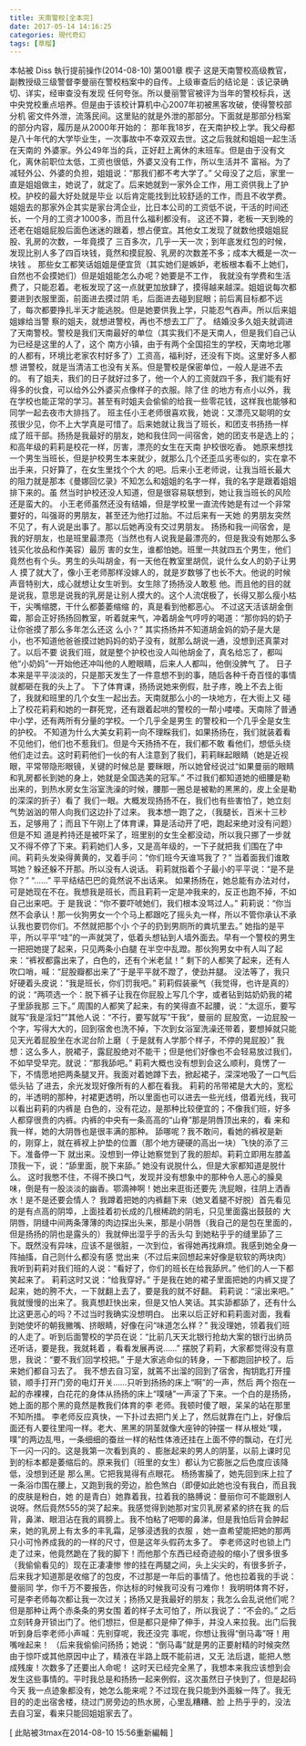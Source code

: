 ```yaml
---
title: 天南警校[全本完]
date: 2017-05-14 14:16:25
categories: 現代奇幻
tags: [草榴]
---
```

本帖被 Diss 執行提前操作(2014-08-10)
第001章 楔子
这是天南警校高级教官，副教授级三级警督李曼丽在警校档案中的自传。上级审查后的结论是：该记录确切、详实，经审查没有发现
任何夸张。所以曼丽警官被评为当年的警校标兵，送中央党校重点培养。但是由于该校计算机中心2007年初被黑客攻破，使得警校部分机
密文件外泄，流落民间。这里贴的就是外泄的那部分。下面就是那部分档案的部分内容，履历是从2000年开始的：
那年我18岁，在天南护校上学。我父母都是八十年代的大学毕业生，一次事故中不幸双双去世。这之后我就和姐姐一起生活在天南的
外婆家。外公49年当的兵，正好赶上离休的末班车。但是由于没有文化，离休前职位太低，工资也很低，外婆又没有工作，所以生活并不
富裕。为了减轻外公、外婆的负担，姐姐说：“那我们都不考大学了。”
父母没了之后，家里一直是姐姐做主，她说了，就定了。后来她就到一家外企工作，用工资供我上了护校。护校的最大好处就是毕业
以后肯定能找到比较舒适的工作，而且不收学费。
姐姐去的那家外企其实是家台湾企业，比日本公司的工资低不说，干活的时间还长，一个月的工资才1000多，而且什么福利都没有。
这还不算，老板一天到晚的还老在姐姐屁股后面色迷迷的跟着，想占便宜。其他女工发现了就数他摸姐姐屁股、乳房的次数，一年竟摸了
三百多次，几乎一天一次；到年底发红包的时候，发现比别人多了四百块钱，竟然和摸屁股、乳房的次数差不多；成本大概是一次一块钱
。
那些女工都笑话姐姐是便宜货（其实她们是嫉妒，老板根本看不上她们，自然也不会摸她们）但是姐姐能怎么办呢？她要是不工作，
我就没有学费和生活费了，只能忍着。老板发现了这一点就更加放肆了，摸得越来越深。姐姐说每次都要进到衣服里面，前面进去摸过阴
毛，后面进去碰到屁眼；前后离目标都不远了，每次都要挣扎半天才能逃脱。但是她要供我上学，只能忍气吞声。所以后来姐姐嫁给当警
察的姐夫，就想进警校，再也不想去工厂了。
结婚没多久姐夫就调进了天南警校。警校是我们天南最好的单位（其实我们不是天南人，但是我们自己认为已经是这里的人了，这个
南方小镇，由于有两个全国招生的学校，天南地北哪的人都有，环境比老家农村好多了）工资高，福利好，还没有下岗。这里好多人都想
进警校，就是当清洁工也没有关系。但是警校是保密单位，一般人是进不去的。
有了姐夫，我们的日子就好过多了，他一个人的工资就四千多，我们能有好得多的伙食，可以给外公外婆买点像样子的衣服。除了住
的地方有点小以外，我在学校也能正常的学习。甚至有时姐夫会偷偷的给我一些零花钱，这样我也能够和同学一起去夜市大排挡了。
班主任小王老师很喜欢我，她说：又漂亮又聪明的女孩很少见，你不上大学真是可惜了。后来她就让我当了班长，和团支书扬扬一样
成了班干部。扬扬是我最好的朋友，她和我住同一间宿舍，她的团支书是选上的；和高年级的莉莉是校花一样，厉害，漂亮的女生在天南
护校很吃香。
她原来想找一个男生当班长，但是护校男生本来就少，就那么几个还歪瓜劣枣似的，实在拿不出手来，只好算了，在女生里找个个大
的吧。后来小王老师说，让我当班长最大的阻力就是那本《曼娜回忆录》不知怎么和姐姐的名字一样，我的名字是跟着姐姐排下来的。虽
然当时护校还没人知道，但是很容易联想到，她让我当班长的风险还是蛮大的。
小王老师虽然还没有结婚，但是学校里一直流传她是有过一个非常要好的，叫强哥的男朋友，甚至还为他打过胎。不过后来有一天她
的男朋友突然不见了，有人说是出事了。那以后她再没有交过男朋友。
扬扬和我一间宿舍，是我的好朋友，也是班里最漂亮（当然也有人说我是最漂亮的，但是我没有她那么多钱买化妆品和作美容）最厉
害的女生，谁都怕她。班里一共就四五个男生，他们竟然也有个头。男生的头叫胡金，有一天他在教室里胡侃，说什么女人的奶子让男人
摸了就大了，像小王老师那样没嫁人的，就是岁数够了也长不大。他说的时候声音特别大，成心就想让女生听到。女生除了扬扬没人敢惹
他。而且他的目的就是说我，意思是说我的乳房是让别人摸大的。这个人流氓极了，长得又那么瘦小枯干，尖嘴缩腮，干什么都萎萎缩缩
的，真是看到他都恶心。
不过这天活该胡金倒霉，那会正好扬扬回教室，听着就来气，冲着胡金气哼哼的喝道：“那你妈的奶子让你爸摸了那么多年怎么还这
么小？”
其实扬扬并不知道胡金妈的奶子是大是小，也不知道他爸爸摸过她妈妈的奶子没有，就那么胡说一通，没想到还真蒙对了。以后不要
说我们班，就是整个护校也没人叫他胡金了，真名给忘了，都叫他“小奶妈”一开始他还冲叫他的人瞪眼睛，后来人人都叫，他倒没脾气
了。
日子本来是平平淡淡的，只是那天发生了一件意想不到的事，随后各种千奇百怪的事情就都砸在我的头上了。
下了体育课，扬扬说她来例假，肚子疼，晚上不去上街了，我就和班里的几个女生一起出去。天南就那么小的一块地方，在大街上又
碰上了校花莉莉和她的一群死党，还有跟着起哄的警校的一帮小喽喽。天南除了普通中小学，还有两所有分量的学校。一个几乎全是男生
的警校和一个几乎全是女生的护校。
不知道为什么大美女莉莉一向不理睬我们，如果扬扬在，我们就装着看不见他们，他们也不惹我们。但是今天扬扬不在，我们都不敢
看他们，想低头绕他们走过去。这时莉莉他们一伙的有人注意到了我们，莉莉眯起眼睛（她是近视眼，平常带隐形眼镜，关键的时候总是
要眯眼，所以她曾经说过“如果曼丽的眼睛和乳房都长到她的身上，她就是全国选美的冠军。”
不过我们都知道她的细腰是勒出来的，到热水房女生浴室洗澡的时候，腰那一圈总是被勒的黑黑的，皮上全是勒的深深的折子）看了
我们一眼。大概发现扬扬不在，我们也有些害怕了，她立刻气势汹汹的带人向我们这边扑了过来。
我本想一跑了之，（我腿长，百米十三秒五，足够用了；而且下午刚上了体育课，算是活动开了吧，跑起来绝对没有问题）但是不知
道是矜持还是被吓呆了，班里别的女生全都没动，所以我只挪了一步就又不得不停了下来。莉莉她们人多，又是高年级的，一下子就把我
们围在了中间。莉莉头发染得黄黄的，叉着手问：“你们班今天谁骂我了？”
当着面我们谁敢骂她？躲还躲不开那。所以没有人说话。
莉莉就指着个子最小的平平说：“是不是你？”
“……”
平平结结巴巴的竟然说不出话来。
如果扬扬在，她总能有办法对付，可是她现在不在。我想我是班长，而且莉莉一定是冲我来的，反正也跑不掉，不如自己出来吧。于
是我说：“你不要吓唬她们，我们根本没骂过人。”
莉莉说：“你当然不会承认！那一伙狗男女一个个马上都跟吃了摇头丸一样，所以不管你承认不承认我也要罚你们。不然就把那个小
个子的扔到男厕所的粪坑里去。”
她指的是平平，所以平平“哇”的一声就哭了，低着头想钻到人墙外面去。早有一个警校的男生一把把她提了起来，只见两条小白腿
在半空中乱蹬。那伙狗男女中有人叫了起来：“裤衩都露出来了，白色的，还有个米老鼠！”
剩下的人都笑了起来，还有人吹口哨，喊：“屁股瓣都出来了”于是平平就不蹬了，使劲并腿。
没法等了，我只好硬着头皮说：“我是班长，你们罚我吧。”
莉莉假装豪气（我觉得，也许是真的）的说：“两项选一个：脱下裤子让我在你屁股上写几个字，或者钻到姑奶奶我的裙子里舔我那
三下。”
周围的人都笑了起来，有的笑得直不起腰，说：“太逗乐，要写就写“我是淫妇””其他人说：“不行，要写就写”干我“，曼丽的
屁股宽，一边屁股一个字，写得大大的，回到宿舍也洗不掉，下次到女浴室洗澡还带着，要想掉就只能见天光着屁股坐在水泥台阶上磨（
于是就有人学那个样子，不停的晃屁股）”
我想：这么多人，脱裙子，露屁股绝对不能干；但是他们好像也不会轻易放过我们，不如早受早完。就说：“那我舔吧。”
莉莉大概也没有想到会这么顺利，竟愣了一下，不情愿地把两条腿叉开。我面对着她蹲下去，掀起裙子，深深地吸了一口气后低头钻
了进去，余光发现好像所有的人都在看我。
莉莉的吊带裙是大大的，宽松的，半透明的那种，衬裙更透明，所以里面也可以进去一些光线，借着光线，我可以看出莉莉的内裤是
白色的，没有花边，是那种比较便宜的；不像我们班，好多人都穿很贵的内裤。内裤的中央有一条高高的“山脊”那是阴唇顶出来的，看
来和我一样，她的大阴唇也是很丰满的那种。
舔哪呢？我不敢问，看她的裤衩是新的，刚穿上，就在裤衩上护垫的位置（那个地方硬硬的高出一块）飞快的添了三下。准备停一下
就出来。没想到一停让她察觉到了我的胆却。莉莉立即用左膝盖顶我一下，说：“舔里面，脱下来舔。”
她没有说脱什么，但是大家都知道是脱什么。
这时我憋不住，不得不换口气，发现并没有想象中的那种令人恶心的臊臭味，倒是有一股淡淡的幽香。鄂滴神啊！她出来逛街还要先
洗屁眼，往阴上洒香水！是不是还要会情人？
我蹲着把她的内裤翻下来（她叉着腿不好脱）首先看见的是有点高的阴埠，上面挂着初长成的几根稀疏的阴毛，只见里面露出鼓鼓的
大阴唇，阴缝中间两条薄薄的肉边探出头来，那是小阴唇（我自己的是包在里面的，但是扬扬的阴也是露头的）我就伸出湿乎乎的舌头勾
到她粘乎乎的缝里舔了三下。既然没有异味，应该不是很脏，一次到位，省得她再找麻烦。我感到她全身一阵抽搐，自己则什么都没有感
觉出来（不过后来回想起来好像是软软的两块肉）我听到莉莉对我们班的人说：“看好了，你们的班长在给我舔屄。”
他们的人一下都笑起来了。
莉莉这时又说：“给我穿好。”
于是我在她的裙子里面把她的内裤又提了起来，她的胯不大，一下就翻上去了，要是我的就不好翻。
莉莉说：“滚出来吧。”
我就慢慢的出来了。我真想赶快出来，但是又怕人笑话。其实舔都舔了，还有什么比这更恶心的吗？不过当时我确实没想明白。
出来以后正好和莉莉面对面，我看到她使坏的朝我撇嘴、挤眼睛，好像在问“味道怎么样？”
我没理她，领着我们班的人走了。听到后面警校的学员在说：“比前几天天北银行抢劫大案的银行出纳员还听话，要是我，我就耗着
，看看发展再说……”
摆脱了莉莉，大家都觉得没有意思，我说：“要不我们回学校把。”
于是大家逃命似的转身，一下都跑回护校了。后来她们都自习去了。
我不想去自习室，就蔫不出溜的回到了宿舍，掏钥匙打开撞锁，顺手打开门旁的电灯开关……只听到扬扬的床上“啊”的一声，然后
两个抱在一起的赤裸裸，白花花的身体从扬扬的床上“噗嗵”一声滚了下来。一个白的是扬扬，她上面的那个黑的竟然是教我们体育的李
老师。我顿时傻了眼，呆呆的站在那里不知所措。
李老师反应真快，一下扑过去把门关上了，然后就靠在门上，好像后面还有人要往里闯一样。老大、黑黑的阴茎就像大座钟的钟摆一
样从根处“噗，噗”的两边乱甩，一条细细的蚕丝一样的粘性体液还挂在上面不停的飘动，在灯光下一闪一闪的。这是我第一次看到真的
、膨胀起来的男人的阴茎，以前上课时见到的标本都是萎缩后的。原来我们（班里的女生）都认为它膨胀之后色度应该降低，没想到还是
那么黑。它把我晃得有点眼花。
杨扬害臊了，她先回到床上拉了一条浴巾围在腰上，又跑到我的旁边，脸色煞白（即便如此她也没有我白，而且我的皮肤是粉白，她
的是青白）她靠着我，拉着我的胳膊说：曼丽你可不能跟别人说呀。然后竟然555的哭了起来。我感觉得到她那对宝贝乳房紧紧的挤在我
的后背，鼻涕、眼泪沾在我的肩膀上。我不怕粘了吧唧的鼻涕，但是我怕后背会肿起来，她的乳房上有太多的丰乳霜，足够浸透我的衣服
，她一直希望能把她的那两只小可怜养成我的的一样的尺寸，但是这年头假药太多了。
李老师这时也锁上门走了过来，他竟然跪在了我的脚下！而他那个东西已经奇迹般的缩小了很多很多（我偷偷看见的）现在正凄凄惨
惨的挂在两腿之间，头上尖尖的，有很多折子，后来我才知道那是收缩了的包皮，不过那是一年后的事情了。他也拉着我的手说：曼丽同
学，你千万不要报告，你达标的时候我可没有刁难你！
我明明体育不好，可是李老师每次都让我一次过关；扬扬又是我最好的朋友；我怎么会乱说他们呢？但是那种让两个赤条条的男女围
着的样子太可怕了，所以我说了：“不会的。”
之后立刻转身开锁出门了。他们想拦，但是都只是伸了伸手，并没人来拉我。出门后我听到身后李老师小声喊：先别穿呢，我还没完
事呢，你想让我得“倒马毒”呀！用嘴唑起来！
（后来我偷偷问扬扬；她说：“倒马毒”就是男的正要射精的时候突然由于惊吓或其他原因中止了，精液在半路上既不能前进，又无
法后退，能把人憋成残废！次数多了还要出人命呢！
这时天已经完全黑了，我想本来我应该想到会发生这些事情的。平时我总是和扬扬一起来例假，这次虽然日子快到了，但是起码今天
我一点迹象都没有，她怎么能来呢？不过现在我只能到外面躲一阵了。我无目的的走出宿舍楼，绕过门房旁边的热水房，心里乱糟糟、脸
上热乎乎的，没法去自习室，看来只能回姐姐家去了。


[ 此貼被3tmax在2014-08-10 15:56重新編輯 ]